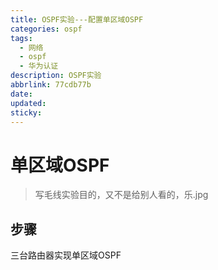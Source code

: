 ```yaml
---
title: OSPF实验---配置单区域OSPF
categories: ospf
tags:
  - 网络
  - ospf
  - 华为认证
description: OSPF实验
abbrlink: 77cdb77b
date:
updated:
sticky:
---
```


# 单区域OSPF

> 写毛线实验目的，又不是给别人看的，乐.jpg

## 步骤

三台路由器实现单区域OSPF

